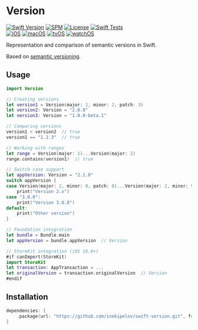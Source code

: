 # Version

[![Swift Version](https://img.shields.io/badge/Swift-5.6+-orange.svg)](https://swift.org/)
[![SPM](https://img.shields.io/badge/SPM-compatible-brightgreen.svg)](https://swift.org/package-manager/)
[![License](https://img.shields.io/badge/license-MIT-blue.svg)](LICENSE)
[![Swift Tests](https://github.com/inekipelov/swift-run-environment/actions/workflows/swift.yml/badge.svg)](https://github.com/inekipelov/swift-run-environment/actions/workflows/swift.yml)  
[![iOS](https://img.shields.io/badge/iOS-9.0+-blue.svg)](https://developer.apple.com/ios/)
[![macOS](https://img.shields.io/badge/macOS-10.13+-white.svg)](https://developer.apple.com/macos/)
[![tvOS](https://img.shields.io/badge/tvOS-9.0+-black.svg)](https://developer.apple.com/tvos/)
[![watchOS](https://img.shields.io/badge/watchOS-2.0+-orange.svg)](https://developer.apple.com/watchos/)

Representation and comparison of semantic versions in Swift.

Based on [semantic versioning](https://semver.org/).

## Usage

```swift
import Version

// Creating versions
let version1 = Version(major: 1, minor: 2, patch: 3)
let version2: Version = "2.0.0"
let version3: Version = "1.0.0-beta.1"

// Comparing versions
version1 < version2  // true
version1 == "1.2.3"  // true

// Working with ranges
let range = Version(major: 1)...Version(major: 2)
range.contains(version1)  // true

// Switch case support
let appVersion: Version = "2.1.0"
switch appVersion {
case Version(major: 2, minor: 0, patch: 0)...Version(major: 2, minor: 9, patch: 999):
    print("Version 2.x")
case "3.0.0":
    print("Version 3.0.0")
default:
    print("Other version")
}

// Foundation integration
let bundle = Bundle.main
let appVersion = bundle.appVersion  // Version

// StoreKit integration (iOS 16.0+)
#if canImport(StoreKit)
import StoreKit
let transaction: AppTransaction = ...
let originalVersion = transaction.originalVersion  // Version
#endif
```

## Installation

```swift
dependencies: [
    .package(url: "https://github.com/inekipelov/swift-version.git", from: "0.1.0")
]
```